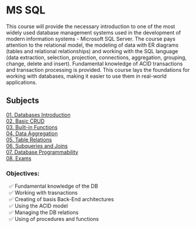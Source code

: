# MS SQL

This course will provide the necessary introduction to one of the most widely used database management systems used in the development of modern information systems - Microsoft SQL Server. The course pays attention to the relational model, the modeling of data with ER diagrams (tables and relational relationships) and working with the SQL language (data extraction, selection, projection, connections, aggregation, grouping, change, delete and insert). Fundamental knowledge of ACID transactions and transaction processing is provided. This course lays the foundations for working with databases, making it easier to use them in real-world applications.

## Subjects
[01. Databases Introduction](https://github.com/Tony-Ivanova/SoftUni/tree/main/C%23%20Courses/03.01.%20MS%20SQL/01.%20Databases%20Introduction)  
[02. Basic CRUD](https://github.com/Tony-Ivanova/SoftUni/tree/main/C%23%20Courses/03.01.%20MS%20SQL/02.%20Basic%20CRUD)  
[03. Built-in Functions](https://github.com/Tony-Ivanova/SoftUni/tree/main/C%23%20Courses/03.01.%20MS%20SQL/03.%20Built-in%20Functions)  
[04. Data Aggregation](https://github.com/Tony-Ivanova/SoftUni/tree/main/C%23%20Courses/03.01.%20MS%20SQL/04.%20Data%20Aggregation)  
[05. Table Relations](https://github.com/Tony-Ivanova/SoftUni/tree/main/C%23%20Courses/03.01.%20MS%20SQL/05.%20Table%20Relations)  
[06. Subqueries and Joins](https://github.com/Tony-Ivanova/SoftUni/tree/main/C%23%20Courses/03.01.%20MS%20SQL/06.%20Subqueries%20and%20Joins)  
[07. Database Programmability](https://github.com/Tony-Ivanova/SoftUni/tree/main/C%23%20Courses/03.01.%20MS%20SQL/07.%20Database%20Programmability)  
[08. Exams](https://github.com/Tony-Ivanova/SoftUni/tree/main/C%23%20Courses/03.01.%20MS%20SQL/08.%20Exams)  

### Objectives:  
 &nbsp; :white_check_mark: Fundamental knowledge of the DB      
 &nbsp; :white_check_mark: Working with trasnactions    
 &nbsp; :white_check_mark: Creating of basis Back-End architectures  
 &nbsp; :white_check_mark: Using the ACID model  
 &nbsp; :white_check_mark: Managing the DB relations  
 &nbsp; :white_check_mark: Using of procedures and functions  
